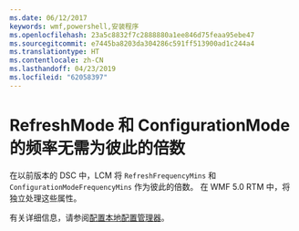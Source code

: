 ```yaml
---
ms.date: 06/12/2017
keywords: wmf,powershell,安装程序
ms.openlocfilehash: 23a5c8832f7c2888880a1ee846d75feaa95ebe47
ms.sourcegitcommit: e7445ba8203da304286c591ff513900ad1c244a4
ms.translationtype: HT
ms.contentlocale: zh-CN
ms.lasthandoff: 04/23/2019
ms.locfileid: "62058397"
---
```

# <a name="frequencies-for-refreshmode-and-configurationmode-dont-need-to-be-multiples-of-each-other"></a>RefreshMode 和 ConfigurationMode 的频率无需为彼此的倍数

在以前版本的 DSC 中，LCM 将 `RefreshFrequencyMins` 和 `ConfigurationModeFrequencyMins` 作为彼此的倍数。 在 WMF 5.0 RTM 中，将独立处理这些属性。

有关详细信息，请参阅[配置本地配置管理器](https://msdn.microsoft.com/powershell/dsc/metaconfig)。
